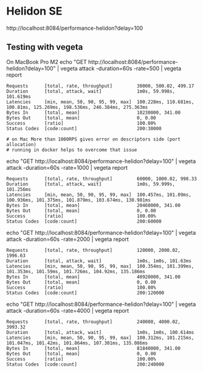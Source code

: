 # Helidon SE

http://localhost:8084/performance-helidon?delay=100

## Testing with vegeta
On MacBook Pro M2
echo "GET http://localhost:8084/performance-helidon?delay=100" | vegeta attack -duration=60s -rate=500 | vegeta report

```
Requests      [total, rate, throughput]         30000, 500.02, 499.17
Duration      [total, attack, wait]             1m0s, 59.998s, 101.619ms
Latencies     [min, mean, 50, 90, 95, 99, max]  100.228ms, 110.681ms, 100.81ms, 125.269ms, 198.536ms, 246.384ms, 275.363ms
Bytes In      [total, mean]                     10230000, 341.00
Bytes Out     [total, mean]                     0, 0.00
Success       [ratio]                           100.00%
Status Codes  [code:count]                      200:30000  
```

```
# on Mac More than 1000RPS gives error on descriptors side (port allocation)
# running in docker helps to overcome that issue
```

echo "GET http://localhost:8084/performance-helidon?delay=100" | vegeta attack -duration=60s -rate=1000 | vegeta report

```
Requests      [total, rate, throughput]         60000, 1000.02, 998.33
Duration      [total, attack, wait]             1m0s, 59.999s, 101.256ms
Latencies     [min, mean, 50, 90, 95, 99, max]  100.457ms, 101.09ms, 100.936ms, 101.375ms, 101.879ms, 103.674ms, 130.981ms
Bytes In      [total, mean]                     20460000, 341.00
Bytes Out     [total, mean]                     0, 0.00
Success       [ratio]                           100.00%
Status Codes  [code:count]                      200:60000
```

echo "GET http://localhost:8084/performance-helidon?delay=100" | vegeta attack -duration=60s -rate=2000 | vegeta report

```
Requests      [total, rate, throughput]         120000, 2000.02, 1996.63
Duration      [total, attack, wait]             1m0s, 1m0s, 101.63ms
Latencies     [min, mean, 50, 90, 95, 99, max]  100.354ms, 101.399ms, 101.353ms, 101.59ms, 101.726ms, 104.92ms, 135.186ms
Bytes In      [total, mean]                     40920000, 341.00
Bytes Out     [total, mean]                     0, 0.00
Success       [ratio]                           100.00%
Status Codes  [code:count]                      200:120000
```

echo "GET http://localhost:8084/performance-helidon?delay=100" | vegeta attack -duration=60s -rate=4000 | vegeta report

```
Requests      [total, rate, throughput]         240000, 4000.02, 3993.32
Duration      [total, attack, wait]             1m0s, 1m0s, 100.614ms
Latencies     [min, mean, 50, 90, 95, 99, max]  100.312ms, 101.215ms, 101.047ms, 101.42ms, 101.864ms, 107.301ms, 135.086ms
Bytes In      [total, mean]                     81840000, 341.00
Bytes Out     [total, mean]                     0, 0.00
Success       [ratio]                           100.00%
Status Codes  [code:count]                      200:240000
```

